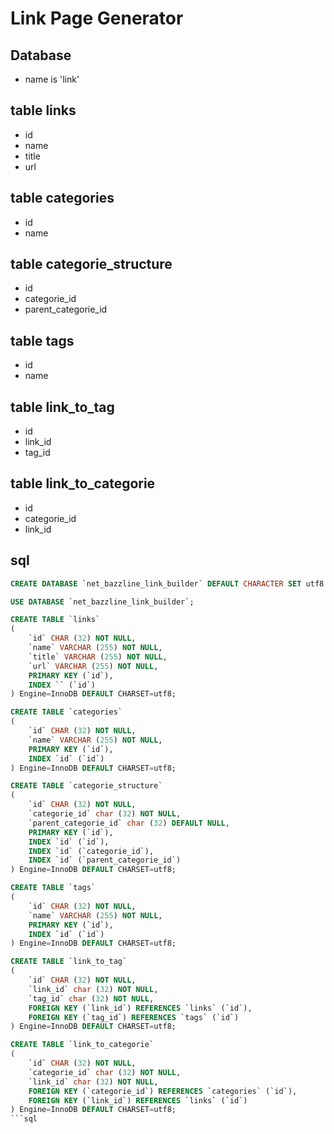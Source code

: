 # Link Page Generator

## Database

* name is 'link'

## table links

* id
* name
* title
* url

## table categories

* id
* name

## table categorie_structure

* id
* categorie_id
* parent_categorie_id

## table tags

* id
* name

## table link_to_tag

* id
* link_id
* tag_id

## table link_to_categorie

* id
* categorie_id
* link_id

## sql

```sql
CREATE DATABASE `net_bazzline_link_builder` DEFAULT CHARACTER SET utf8 DEFAULT COLLATE utf8_general_ci;

USE DATABASE `net_bazzline_link_builder`;

CREATE TABLE `links`
(
    `id` CHAR (32) NOT NULL,
    `name` VARCHAR (255) NOT NULL,
    `title` VARCHAR (255) NOT NULL,
    `url` VARCHAR (255) NOT NULL,
    PRIMARY KEY (`id`),
    INDEX `` (`id`)
) Engine=InnoDB DEFAULT CHARSET=utf8; 

CREATE TABLE `categories`
(
    `id` CHAR (32) NOT NULL,
    `name` VARCHAR (255) NOT NULL,
    PRIMARY KEY (`id`),
    INDEX `id` (`id`)
) Engine=InnoDB DEFAULT CHARSET=utf8; 

CREATE TABLE `categorie_structure`
(
    `id` CHAR (32) NOT NULL,
    `categorie_id` char (32) NOT NULL,
    `parent_categorie_id` char (32) DEFAULT NULL,
    PRIMARY KEY (`id`),
    INDEX `id` (`id`),
    INDEX `id` (`categorie_id`),
    INDEX `id` (`parent_categorie_id`)
) Engine=InnoDB DEFAULT CHARSET=utf8;

CREATE TABLE `tags`
(
    `id` CHAR (32) NOT NULL,
    `name` VARCHAR (255) NOT NULL,
    PRIMARY KEY (`id`),
    INDEX `id` (`id`)
) Engine=InnoDB DEFAULT CHARSET=utf8; 

CREATE TABLE `link_to_tag`
(
    `id` CHAR (32) NOT NULL,
    `link_id` char (32) NOT NULL,
    `tag_id` char (32) NOT NULL,
    FOREIGN KEY (`link_id`) REFERENCES `links` (`id`),
    FOREIGN KEY (`tag_id`) REFERENCES `tags` (`id`)
) Engine=InnoDB DEFAULT CHARSET=utf8; 

CREATE TABLE `link_to_categorie`
(
    `id` CHAR (32) NOT NULL,
    `categorie_id` char (32) NOT NULL,
    `link_id` char (32) NOT NULL,
    FOREIGN KEY (`categorie_id`) REFERENCES `categories` (`id`),
    FOREIGN KEY (`link_id`) REFERENCES `links` (`id`)
) Engine=InnoDB DEFAULT CHARSET=utf8; 
```sql
